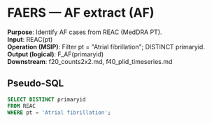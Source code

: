 # FAERS — AF extract (AF)

**Purpose**: Identify AF cases from REAC (MedDRA PT).  
**Input**: REAC(pt)  
**Operation (MSIP)**: Filter pt = "Atrial fibrillation"; DISTINCT primaryid.  
**Output (logical)**: F_AF(primaryid)  
**Downstream**: f20_counts2x2.md, f40_plid_timeseries.md

## Pseudo-SQL
```sql
SELECT DISTINCT primaryid
FROM REAC
WHERE pt = 'Atrial fibrillation';

```
